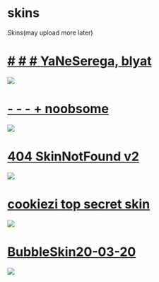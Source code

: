 # skins
Skins(may upload more later)
# [# # # YaNeSerega, blyat](https://regulatorbpm.s-ul.eu/5OhW8Exw)
![](https://imgur.com/a/XPyl1XS)
<br>
# [- - - + noobsome](https://regulatorbpm.s-ul.eu/MEfTMOIh)
![](https://imgur.com/a/JNGn94e)
<br>
# [404 SkinNotFound v2](https://regulatorbpm.s-ul.eu/8TMSXnDr)
![](https://imgur.com/a/duxsdDC)
<br>
# [cookiezi top secret skin](https://regulatorbpm.s-ul.eu/LV0TNbJH)
![](https://imgur.com/a/xdOOENL)
<br>
# [BubbleSkin20-03-20](https://regulatorbpm.s-ul.eu/YzuTUQMm)
![](https://imgur.com/a/CN22Xsw)
<br>
